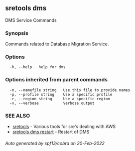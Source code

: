 ## sretools dms

DMS Service Commands

### Synopsis

Commands related to Database Migration Service.

### Options

```
  -h, --help   help for dms
```

### Options inherited from parent commands

```
  -n, --namefile string   Use this file to provide names
  -p, --profile string    Use a specific profile
  -r, --region string     Use a specific region
  -v, --verbose           Verbose output
```

### SEE ALSO

* [sretools](sretools.md)	 - Various tools for sre's dealing with AWS
* [sretools dms restart](sretools_dms_restart.md)	 - Restart of DMS

###### Auto generated by spf13/cobra on 20-Feb-2022
